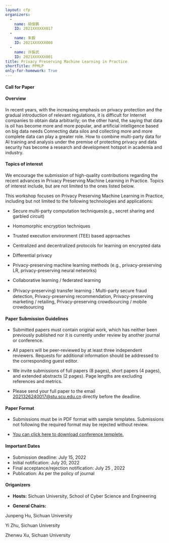 ```yaml
---
layout: cfp
organizers:
  -
    name: 胡俊鹏
    ID: 2021XXXXXX017
  -
    name: 朱毅
    ID: 2021XXXXXX008
  -
    name: 许振武
    ID: 2021XXXXXX001
title: Privacy Preserving Machine Learning in Practice
shortTitle: PPMLP
only-for-homework: True
---
```



#### Call for Paper

#### Overview

In recent years, with the increasing emphasis on privacy protection and the gradual introduction of relevant regulations, it is difficult for Internet companies to obtain data arbitrarily; on the other hand, the saying that data is oil has become more and more popular, and artificial intelligence based on big data needs Connecting data silos and collecting more and more complete data can play a greater role. How to combine multi-party data for AI training and analysis under the premise of protecting privacy and data security has become a research and development hotspot in academia and industry.

#### Topics of interest

We encourage the submission of high-quality contributions regarding the recent advances in Privacy Preserving Machine Learning in Practice. Topics of interest include, but are not limited to the ones listed below.

This workshop focuses on Privacy Preserving Machine Learning in Practice, including but not limited to the following technologies and applications:

- Secure multi-party computation techniques(e.g., secret sharing and garbled circuit)

- Homomorphic encryption techniques

- Trusted execution environment (TEE) based approaches

- Centralized and decentralized protocols for learning on encrypted data

- Differential privacy

- Privacy-preserving machine learning methods (e.g., privacy-preserving LR, privacy-preserving neural networks)

- Collaborative learning / federated learning

- (Privacy-preserving) transfer learning：Multi-party secure fraud detection, Privacy-preserving recommendation, Privacy-preserving marketing / retailing, Privacy-preserving crowdsourcing / mobile crowdsourcing




#### Paper Submission Guidelines

- Submitted papers must contain original work, which has neither been previously published nor it is currently under review by another journal or conference.

- All papers will be peer-reviewed by at least three independent reviewers. Requests for additional information should be addressed to the corresponding guest editor.

- We invite submissions of full papers (8 pages), short papers (4 pages), and extended abstracts (2 pages). Page lengths are excluding references and metrics.

- Please send your full paper to the email 2021326240017@stu.scu.edu.cn directly before the deadline.


#### Paper Format

- Submissions must be in PDF format with sample templates. Submissions not following the required format may be rejected without review.

- [You can click here to download conference templete.](https://www.latextemplates.com/actions/action_download_template?template=journal-article&type=Preview+Template+PDF)

#### Important Dates

- Submission deadline: July 15, 2022
- Initial notification: July 20, 2022
- Final acceptance/rejection notification: July 25 , 2022
- Publication: As per the policy of journal

#### Origanizers

- **Hosts:**  Sichuan University, School of Cyber Science and Engineering

- **General Chairs:**

Junpeng Hu, Sichuan University

Yi Zhu, Sichuan University

Zhenwu Xu, Sichuan University
